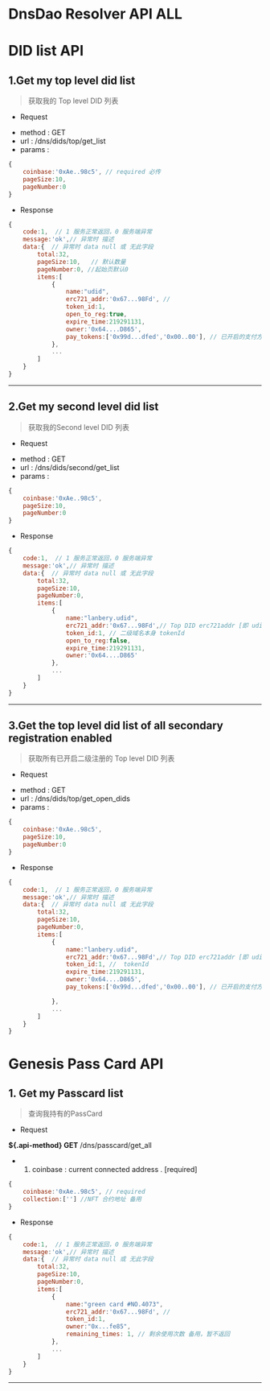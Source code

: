 

<!-- span class="content-title"> DID list API</span -->
# DnsDao Resolver API  ALL




# DID list API

## 1.Get my top level did list

> 获取我的 Top level DID 列表

- Request

* method    : GET
* url       : /dns/dids/top/get_list
* params    :

```js
{
    coinbase:'0xAe..98c5', // required 必传
    pageSize:10,
    pageNumber:0
}
```

- Response

```js
{
    code:1,  // 1 服务正常返回，0 服务端异常
    message:'ok',// 异常时 描述
    data:{  // 异常时 data null 或 无此字段
        total:32,
        pageSize:10,   // 默认数量
        pageNumber:0, //起始页默认0
        items:[
            {
                name:"udid",
                erc721_addr:'0x67...98Fd', //
                token_id:1,
                open_to_reg:true,
                expire_time:219291131,
                owner:'0x64....D865',
                pay_tokens:['0x99d...dfed','0x00..00'], // 已开启的支付方式 ERC20 address 数组，未开启时 []或无此字段 
            },
            ...
        ]
    }
}
```

----

## 2.Get my second level did list

> 获取我的Second level DID 列表

- Request

* method    : GET
* url       : /dns/dids/second/get_list
* params    :

```js
{
    coinbase:'0xAe..98c5',
    pageSize:10,
    pageNumber:0
}
```

- Response

```js
{
    code:1,  // 1 服务正常返回，0 服务端异常
    message:'ok',// 异常时 描述
    data:{  // 异常时 data null 或 无此字段
        total:32,
        pageSize:10,
        pageNumber:0,
        items:[
            {
                name:"lanbery.udid",
                erc721_addr:'0x67...98Fd',// Top DID erc721addr [即 udid 的 erc721Addr]
                token_id:1, // 二级域名本身 tokenId
                open_to_reg:false,
                expire_time:219291131,
                owner:'0x64....D865'
            },
            ...
        ]
    }
}
```

---

## 3.Get the top level did list of all secondary registration enabled

> 获取所有已开启二级注册的 Top level DID 列表

- Request

* method    : GET
* url       : /dns/dids/top/get_open_dids
* params    :

```js
{
    coinbase:'0xAe..98c5',
    pageSize:10,
    pageNumber:0
}
```

- Response

```js
{
    code:1,  // 1 服务正常返回，0 服务端异常
    message:'ok',// 异常时 描述
    data:{  // 异常时 data null 或 无此字段
        total:32,
        pageSize:10,
        pageNumber:0,
        items:[
            {
                name:"lanbery.udid",
                erc721_addr:'0x67...98Fd',// Top DID erc721addr [即 udid 的 erc721Addr]
                token_id:1, //  tokenId
                expire_time:219291131,
                owner:'0x64....D865',
                pay_tokens:['0x99d...dfed','0x00..00'], // 已开启的支付方式 ERC20 address 数组，未开启时 []或无此字段

            },
            ...
        ]
    }
}
```
# Genesis Pass Card API

## 1. Get my Passcard list

> 查询我持有的PassCard

- Request

**${.api-method} GET** /dns/passcard/get_all

<!-- tabs:start -->

<!-- tab:API document -->
- 1. coinbase : current connected address . [required]

<!-- tab: JSON -->

```js
{
    coinbase:'0xAe..98c5', // required
    collection:[''] //NFT 合约地址 备用
}
```
<!-- tabs:end -->

- Response

```js
{
    code:1,  // 1 服务正常返回，0 服务端异常
    message:'ok',// 异常时 描述
    data:{  // 异常时 data null 或 无此字段
        total:32, 
        pageSize:10,
        pageNumber:0,
        items:[
            {
                name:"green card #NO.4073",
                erc721_addr:'0x67...98Fd', //
                token_id:1,
                owner:"0x...fe85",
                remaining_times: 1, // 剩余使用次数 备用，暂不返回
            },
            ...
        ]
    }
}
```

[//]: # (----)

[//]: # (## 1. Signed for mint)

[//]: # ()
[//]: # (> 获取mint 签名)

[//]: # ()
[//]: # (- Request)

[//]: # ()
[//]: # (**${.api-method} POST** /api/passcard/signed_mint)

[//]: # ()
[//]: # (<!-- tabs:start -->)

[//]: # ()
[//]: # (<!-- tab:API document -->)

[//]: # (- 1. coinbase : current connected address . [required])

[//]: # (- 2. erc721Addr: Pass card contract address [required])

[//]: # (- 3. tokenId : Pass card ID [required])

[//]: # (- 4. domainhash: the did name sha256 [required])

[//]: # (- 5. years: [required])

[//]: # (- 6. erc20Addr: 支付token address [required])

[//]: # ()
[//]: # (<!-- tab: JSON -->)

[//]: # ()
[//]: # (```js)

[//]: # ({)

[//]: # (    coinbase:'0xAe..98c5',    // required)

[//]: # (    erc721Addr:'0xed...72Bb', // string )

[//]: # (    tokenId:2,                // number)

[//]: # (    domainhash:'xsxxxxss'     // 这里用hash 还是用 did name ?)

[//]: # (    years:1,)

[//]: # (    erc20Addr: '0x00....00')

[//]: # (})

[//]: # (```)

[//]: # (<!-- tabs:end -->)

[//]: # ()
[//]: # (- Response)

[//]: # ()
[//]: # (```js)

[//]: # ({)

[//]: # (    code:1,  // 1 服务正常返回，0 服务端异常)

[//]: # (    message:'ok',// 异常时 描述)

[//]: # (    data:{  // 异常时 data null 或 无此字段)

[//]: # (      signature:'0x...8ef', 签名后的字符串)

[//]: # (      params:{  // 返回服务端签名参数， 有可能会对参数排序)

[//]: # (        coinbase:'0xAe..98c5',    // required)

[//]: # (        erc721Addr:'0xed...72Bb', // string )

[//]: # (        tokenId:2,                // number)

[//]: # (        domainhash:'xsxxxxss'     // 这里用hash 还是用 did name ?)

[//]: # (        years:1,)

[//]: # (        erc20Addr: '0x00....00')

[//]: # (      })

[//]: # (    })

[//]: # (})

[//]: # (```)

----
